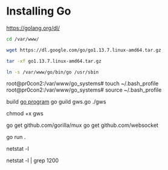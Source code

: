 # Installing Go

https://golang.org/dl/

```sh
cd /var/www/

wget https://dl.google.com/go/go1.13.7.linux-amd64.tar.gz

tar -xf go1.13.7.linux-amd64.tar.gz

ln -s /var/www/go/bin/go /usr/sbin
```



root@pr0con2:/var/www/go_systems# touch ~/.bash_profile
root@pr0con2:/var/www/go_systems# source  ~/.bash_profile



build [go program](parcel_blueprint/dist/gws.go)
go guild gws.go
./gws

chmod +x gws



go get github.com/gorilla/mux
go get github.com/websocket

go run .

netstat -l

 netstat -l | grep 1200
